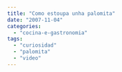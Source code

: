 ```yaml
---
title: "Como estoupa unha palomita"
date: "2007-11-04"
categories: 
  - "cocina-e-gastronomia"
tags: 
  - "curiosidad"
  - "palomita"
  - "video"
---
```



